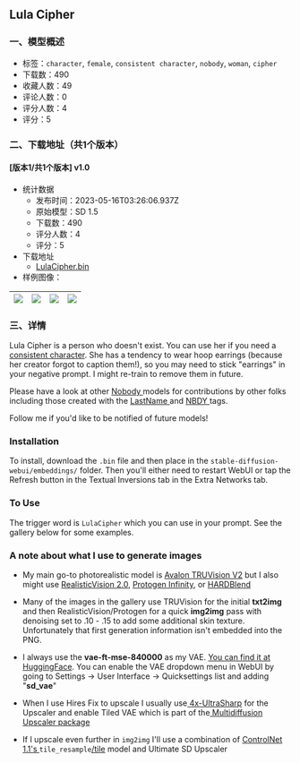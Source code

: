 ## Lula Cipher
### 一、模型概述

- 标签：`character`, `female`, `consistent character`, `nobody`, `woman`, `cipher`
- 下载数：490
- 收藏人数：49
- 评论人数：0
- 评分人数：4
- 评分：5

### 二、下载地址（共1个版本）

#### [版本1/共1个版本] v1.0

- 统计数据
  - 发布时间：2023-05-16T03:26:06.937Z
  - 原始模型：SD 1.5
  - 下载数：490
  - 评分人数：4
  - 评分：5
- 下载地址
  - [LulaCipher.bin](https://civitai.com/api/download/models/71913)
- 样例图像：

| <img src="https://image.civitai.com/xG1nkqKTMzGDvpLrqFT7WA/527b5825-02b7-4584-81fd-708ae9b3cbd4/width=450/803215.jpeg" /> | <img src="https://image.civitai.com/xG1nkqKTMzGDvpLrqFT7WA/bfd0662a-00fe-4fe4-8d76-61080819f67a/width=450/803219.jpeg" /> | <img src="https://image.civitai.com/xG1nkqKTMzGDvpLrqFT7WA/d617a8f5-afb3-4089-be2e-d3294b93b000/width=450/803221.jpeg" /> | <img src="https://image.civitai.com/xG1nkqKTMzGDvpLrqFT7WA/2f81a9c0-3394-406f-a8a2-44331df66f1c/width=450/803216.jpeg" /> |
| ---- | ---- | ---- | ---- |


### 三、详情
<p>Lula Cipher is a person who doesn't exist. You can use her if you need a <a target="_blank" rel="ugc" href="https://civitai.com/tag/consistent%20character">consistent character</a>. She has a tendency to wear hoop earrings (because her creator forgot to caption them!), so you may need to stick "earrings" in your negative prompt. I might re-train to remove them in future. </p><p>Please have a look at other <a target="_blank" rel="ugc" href="https://civitai.com/tag/nobody">Nobody </a>models for contributions by other folks including those created with the <a target="_blank" rel="ugc" href="https://civitai.com/tag/lastname">LastName </a>and <a target="_blank" rel="ugc" href="https://civitai.com/tag/NBDY">NBDY </a>tags.</p><p>Follow me if you'd like to be notified of future models!</p><h3>Installation</h3><p>To install, download the <code>.bin</code> file and then place in the <code>stable-diffusion-webui/embeddings/</code> folder. Then you'll either need to restart WebUI or tap the Refresh button in the Textual Inversions tab in the Extra Networks tab.</p><h3>To Use</h3><p>The trigger word is <code>LulaCipher</code> which you can use in your prompt. See the gallery below for some examples.</p><h3>A note about what I use to generate images</h3><ul><li><p>My main go-to photorealistic model is <a target="_blank" rel="ugc" href="https://civitai.com/models/13020/avalon-truvision">Avalon TRUVision V2</a> but I also might use <a target="_blank" rel="ugc" href="https://civitai.com/models/4201/realistic-vision-v20">RealisticVision 2.0</a>, <a target="_blank" rel="ugc" href="https://civitai.com/models/4398/protogen-infinity-official-release">Protogen Infinity</a>, or <a target="_blank" rel="ugc" href="https://civitai.com/models/6431/hardblend">HARDBlend</a></p></li><li><p>Many of the images in the gallery use TRUVision for the initial <strong>txt2img</strong> and then RealisticVision/Protogen for a quick <strong>img2img</strong> pass with denoising set to .10 - .15 to add some additional skin texture. Unfortunately that first generation information isn't embedded into the PNG.</p></li><li><p>I always use the <strong>vae-ft-mse-840000</strong> as my VAE. <a target="_blank" rel="ugc" href="https://huggingface.co/stabilityai/sd-vae-ft-mse-original/resolve/main/vae-ft-mse-840000-ema-pruned.safetensors">You can find it at HuggingFace</a>. You can enable the VAE dropdown menu in WebUI by going to Settings -&gt; User Interface -&gt; Quicksettings list and adding "<strong>sd_vae</strong>"</p></li><li><p>When I use Hires Fix to upscale I usually use<a target="_blank" rel="ugc" href="https://upscale.wiki/wiki/Model_Database"> 4x-UltraSharp</a> for the Upscaler and enable Tiled VAE which is part of the<a target="_blank" rel="ugc" href="https://github.com/pkuliyi2015/multidiffusion-upscaler-for-automatic1111"> Multidiffusion Upscaler package</a></p></li><li><p>If I upscale even further in <code>img2img</code> I'll use a combination of <a target="_blank" rel="ugc" href="https://www.youtube.com/watch?v=EmA0RwWv-os">ControlNet 1.1's </a><code>tile_resample</code><a target="_blank" rel="ugc" href="https://www.youtube.com/watch?v=EmA0RwWv-os">/tile</a> model and Ultimate SD Upscaler</p></li></ul>